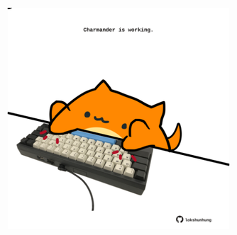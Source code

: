 <!-- built at 30/06/2023, 03:06:11 UTC -->
<p align="center">
  <img width="500" height="500" src="./ReadmeImage.svg">
</p>
